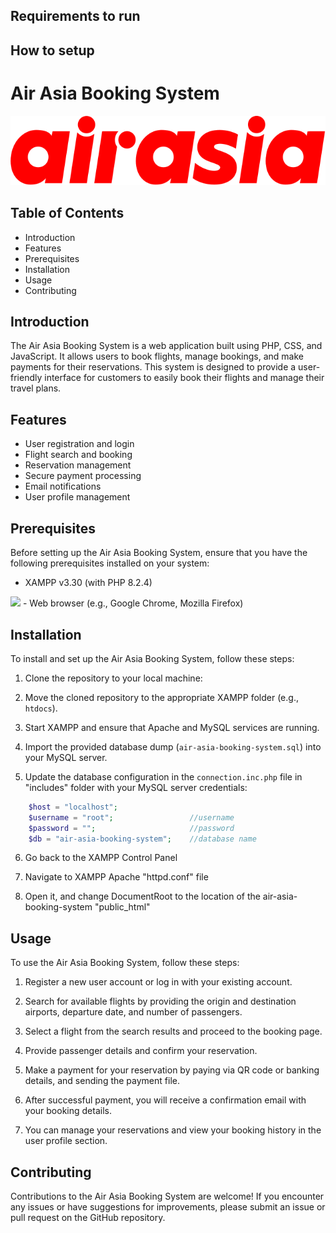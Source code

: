 ## Requirements to run


## How to setup


# Air Asia Booking System

![Air Asia Booking System](./public_html/assets/img/airasiacom_logo.svg)


## Table of Contents

- Introduction
- Features
- Prerequisites
- Installation
- Usage
- Contributing

## Introduction

The Air Asia Booking System is a web application built using PHP, CSS, and JavaScript. It allows users to book flights, manage bookings, and make payments for their reservations. This system is designed to provide a user-friendly interface for customers to easily book their flights and manage their travel plans.

## Features

- User registration and login
- Flight search and booking
- Reservation management
- Secure payment processing
- Email notifications
- User profile management

## Prerequisites

Before setting up the Air Asia Booking System, ensure that you have the following prerequisites installed on your system:

- XAMPP v3.30 (with PHP 8.2.4)
<img src="https://upload.wikimedia.org/wikipedia/en/thumb/7/78/XAMPP_logo.svg/1200px-XAMPP_logo.svg.png" width="30%">
- Web browser (e.g., Google Chrome, Mozilla Firefox)

## Installation

To install and set up the Air Asia Booking System, follow these steps:

1. Clone the repository to your local machine:

2. Move the cloned repository to the appropriate XAMPP folder (e.g., `htdocs`).

3. Start XAMPP and ensure that Apache and MySQL services are running.

4. Import the provided database dump (`air-asia-booking-system.sql`) into your MySQL server.

5. Update the database configuration in the `connection.inc.php` file in "includes" folder with your MySQL server credentials:

```php
	$host = "localhost";
    $username = "root"; 				//username
    $password = "";						//password
    $db = "air-asia-booking-system";	//database name
```

6. Go back to the XAMPP Control Panel

7. Navigate to XAMPP Apache "httpd.conf" file

8. Open it, and change DocumentRoot to the location of the air-asia-booking-system "public_html"


## Usage

To use the Air Asia Booking System, follow these steps:

1. Register a new user account or log in with your existing account.

2. Search for available flights by providing the origin and destination airports, departure date, and number of passengers.

3. Select a flight from the search results and proceed to the booking page.

4. Provide passenger details and confirm your reservation.

5. Make a payment for your reservation by paying via QR code or banking details, and sending the payment file.

6. After successful payment, you will receive a confirmation email with your booking details.

7. You can manage your reservations and view your booking history in the user profile section.

## Contributing

Contributions to the Air Asia Booking System are welcome! If you encounter any issues or have suggestions for improvements, please submit an issue or pull request on the GitHub repository.

